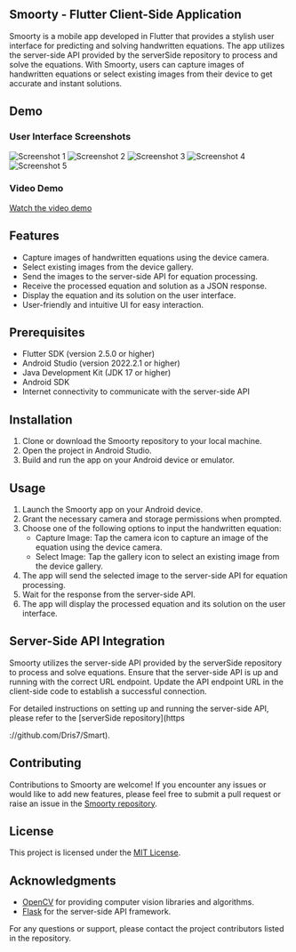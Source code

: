 ## Smoorty - Flutter Client-Side Application

Smoorty is a mobile app developed in Flutter that provides a stylish user interface for predicting and solving handwritten equations. The app utilizes the server-side API provided by the serverSide repository to process and solve the equations. With Smoorty, users can capture images of handwritten equations or select existing images from their device to get accurate and instant solutions.

## Demo

### User Interface Screenshots
![Screenshot 1](https://github.com/Dris7/Smoorty/assets/100499106/9583f4c8-5c0a-4d28-85ec-c001b254d50d.png)
![Screenshot 2](https://github.com/Dris7/Smoorty/assets/100499106/2b1ee8f3-8013-4cfb-87e0-eb55d3feb2ef.png)
![Screenshot 3](https://github.com/Dris7/Smoorty/assets/100499106/ef55807b-b48e-4264-973e-311692d4c974.png)
![Screenshot 4](https://github.com/Dris7/Smoorty/assets/100499106/5746a078-4c52-43af-b41a-8d9d504f8aba.png)
![Screenshot 5](https://github.com/Dris7/Smoorty/assets/100499106/6630c70d-432a-4372-9b92-3f1e2ce4c35a.png)

### Video Demo

[Watch the video demo](https://user-images.githubusercontent.com/100499106/246206946-c4ca00fe-9c69-46e2-9787-df96ede7249d.mp4)

## Features
- Capture images of handwritten equations using the device camera.
- Select existing images from the device gallery.
- Send the images to the server-side API for equation processing.
- Receive the processed equation and solution as a JSON response.
- Display the equation and its solution on the user interface.
- User-friendly and intuitive UI for easy interaction.

## Prerequisites
- Flutter SDK (version 2.5.0 or higher)
- Android Studio (version 2022.2.1 or higher)
- Java Development Kit (JDK 17 or higher)
- Android SDK
- Internet connectivity to communicate with the server-side API

## Installation
1. Clone or download the Smoorty repository to your local machine.
2. Open the project in Android Studio.
3. Build and run the app on your Android device or emulator.

## Usage
1. Launch the Smoorty app on your Android device.
2. Grant the necessary camera and storage permissions when prompted.
3. Choose one of the following options to input the handwritten equation:
   - Capture Image: Tap the camera icon to capture an image of the equation using the device camera.
   - Select Image: Tap the gallery icon to select an existing image from the device gallery.
4. The app will send the selected image to the server-side API for equation processing.
5. Wait for the response from the server-side API.
6. The app will display the processed equation and its solution on the user interface.

## Server-Side API Integration
Smoorty utilizes the server-side API provided by the serverSide repository to process and solve equations. Ensure that the server-side API is up and running with the correct URL endpoint. Update the API endpoint URL in the client-side code to establish a successful connection.

For detailed instructions on setting up and running the server-side API, please refer to the [serverSide repository](https

://github.com/Dris7/Smart).

## Contributing
Contributions to Smoorty are welcome! If you encounter any issues or would like to add new features, please feel free to submit a pull request or raise an issue in the [Smoorty repository](https://github.com/Dris7/smoorty).

## License
This project is licensed under the [MIT License](LICENSE).

## Acknowledgments
- [OpenCV](https://opencv.org) for providing computer vision libraries and algorithms.
- [Flask](https://flask.palletsprojects.com) for the server-side API framework.

For any questions or support, please contact the project contributors listed in the repository.
